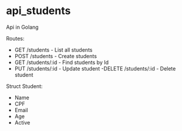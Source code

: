 # api_students
Api in Golang

Routes:
- GET /students - List all students
- POST /students - Create students
- GET /students/:id - Find students by Id
- PUT /students/:id - Update student
-DELETE /students/:id - Delete student

Struct Student:
- Name
- CPF
- Email
- Age
- Active